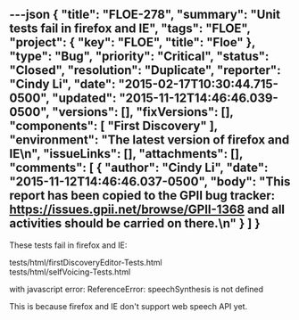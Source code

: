 ---json
{
  "title": "FLOE-278",
  "summary": "Unit tests fail in firefox and IE",
  "tags": "FLOE",
  "project": {
    "key": "FLOE",
    "title": "Floe"
  },
  "type": "Bug",
  "priority": "Critical",
  "status": "Closed",
  "resolution": "Duplicate",
  "reporter": "Cindy Li",
  "date": "2015-02-17T10:30:44.715-0500",
  "updated": "2015-11-12T14:46:46.039-0500",
  "versions": [],
  "fixVersions": [],
  "components": [
    "First Discovery"
  ],
  "environment": "The latest version of firefox and IE\n",
  "issueLinks": [],
  "attachments": [],
  "comments": [
    {
      "author": "Cindy Li",
      "date": "2015-11-12T14:46:46.037-0500",
      "body": "This report has been copied to the GPII bug tracker: <https://issues.gpii.net/browse/GPII-1368> and all activities should be carried on there.\n"
    }
  ]
}
---
These tests fail in firefox and IE:

tests/html/firstDiscoveryEditor-Tests.html\
tests/html/selfVoicing-Tests.html

with javascript error: ReferenceError: speechSynthesis is not defined

This is because firefox and IE don't support web speech API yet.

        